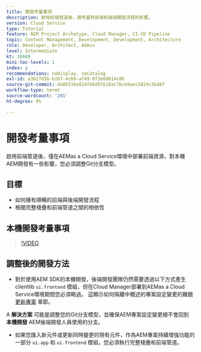 ```yaml
---
title: 開發考量事項
description: 啟用前端管道後，請考量對前端和後端開發流程的影響。
version: Cloud Service
type: Tutorial
feature: AEM Project Archetype, Cloud Manager, CI-CD Pipeline
topic: Content Management, Development, Development, Architecture
role: Developer, Architect, Admin
level: Intermediate
kt: 10689
mini-toc-levels: 1
index: y
recommendations: noDisplay, noCatalog
exl-id: a3b27d5b-b167-4c60-af49-8f2e8d814c86
source-git-commit: da0b536e824f68d97618ac7bce9aec5829c3b48f
workflow-type: tm+mt
source-wordcount: '201'
ht-degree: 0%

---
```


# 開發考量事項

啟用前端管道後，僅在AEMas a Cloud Service環境中部署前端資源，對本機AEM開發有一些影響，您必須調整Git分支模型。

## 目標

* 如何擁有順暢的前端與後端開發流程
* 檢閱完整棧疊和前端管道之間的相依性


## 本機開發考量事項

>[!VIDEO](https://video.tv.adobe.com/v/3409421?quality=12&learn=on)


## 調整後的開發方法

* 對於使用AEM SDK的本機開發，後端開發團隊仍然需要透過以下方式產生clientlib `ui.frontend` 模組，但在Cloud Manager部署到AEMas a Cloud Service環境期間您必須略過。 這顯示如何隔離中概述的專案設定變更的難題 [更新專案](update-project.md) 章節。

A __解決方案__ 可能是調整您的Git分支模型，並確保AEM專案設定變更絕不會回到 __本機開發__ AEM後端開發人員使用的分支。


* 如果您匯入新元件或更新同時變更的現有元件，作為AEM專案持續增強功能的一部分 `ui.app` 和 `ui.frontend` 模組，您必須執行完整棧疊和前端管道。
